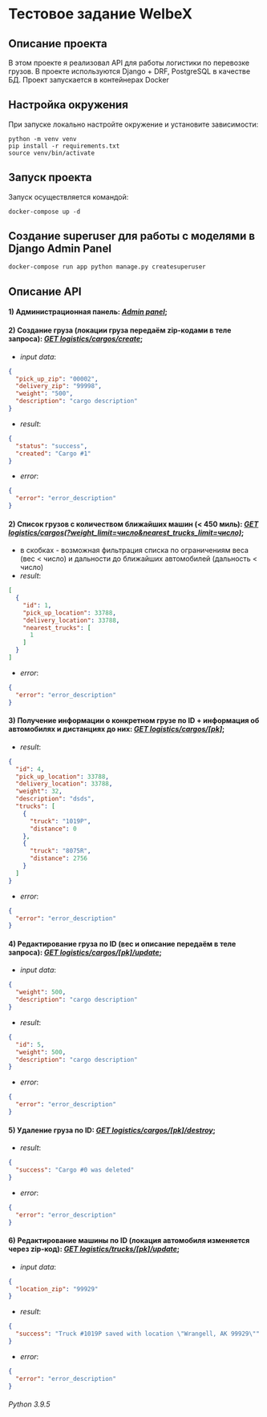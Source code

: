 # Тестовое задание WelbeX


## Описание проекта
В этом проекте я реализовал API для работы логистики по перевозке грузов. В проекте используются Django + DRF, PostgreSQL
в качестве БД. Проект запускается в контейнерах Docker

## Настройка окружения
При запуске локально настройте окружение и установите зависимости:
```shell script
python -m venv venv
pip install -r requirements.txt
source venv/bin/activate
```

## Запуск проекта
Запуск осуществляется командой:
```shell script
docker-compose up -d
```

## Создание superuser для работы с моделями в Django Admin Panel
```shell script
docker-compose run app python manage.py createsuperuser
```

## Описание API
#### 1) Администрационная панель: [*Admin panel*](http://0.0.0.0:8000/admin);
#### 2) Создание груза (локации груза передаём zip-кодами в теле запроса): [*GET logistics/cargos/create*](http://0.0.0.0:8000/logistics/cargos/create);
- *input data*: 
```json
{
  "pick_up_zip": "00002",
  "delivery_zip": "99998",
  "weight": "500",
  "description": "cargo description"
}
```
- *result*:
```json
{
  "status": "success",
  "created": "Cargo #1"
}
```
- *error*:
```json
{
  "error": "error_description"
}
```
#### 2) Список грузов с количеством ближайших машин (< 450 миль): [*GET logistics/cargos(?weight_limit=число&nearest_trucks_limit=число)*](http://0.0.0.0:8000/logistics/cargos/);
- в скобках - возможная фильтрация списка по ограничениям веса (вес < число) и дальности до ближайших автомобилей (дальность < число)
- *result*:
```json
[
  {
    "id": 1,
    "pick_up_location": 33788,
    "delivery_location": 33788,
    "nearest_trucks": [
      1
    ]
  }
]
```
- *error*:
```json
{
  "error": "error_description"
}
```
#### 3) Получение информации о конкретном грузе по ID + информация об автомобилях и дистанциях до них: [*GET logistics/cargos/[pk]*](http://0.0.0.0:8000/logistics/cargos/-pk-);
- *result*:
```json
{
  "id": 4,
  "pick_up_location": 33788,
  "delivery_location": 33788,
  "weight": 32,
  "description": "dsds",
  "trucks": [
    {
      "truck": "1019P",
      "distance": 0
    },
    {
      "truck": "8075R",
      "distance": 2756
    }
  ]
}
```
- *error*:
```json
{
  "error": "error_description"
}
```
#### 4) Редактирование груза по ID (вес и описание передаём в теле запроса): [*GET logistics/cargos/[pk]/update*](http://0.0.0.0:8000/logistics/cargos/-pk-/update);
- *input data*: 
```json
{
  "weight": 500,
  "description": "cargo description"
}
```
- *result*:
```json
{
  "id": 5,
  "weight": 500,
  "description": "cargo description"
}
```
- *error*:
```json
{
  "error": "error_description"
}
```
#### 5) Удаление груза по ID: [*GET logistics/cargos/[pk]/destroy*](http://0.0.0.0:8000/logistics/cargos/-pk-/destroy);
- *result*:
```json
{
  "success": "Cargo #0 was deleted"
}
```
- *error*:
```json
{
  "error": "error_description"
}
```
#### 6) Редактирование машины по ID (локация автомобиля изменяется через zip-код): [*GET logistics/trucks/[pk]/update*](http://0.0.0.0:8000/logistics/trucks/-pk-/update);
- *input data*: 
```json
{
  "location_zip": "99929"
}
```
- *result*:
```json
{
  "success": "Truck #1019P saved with location \"Wrangell, AK 99929\""
}
```
- *error*:
```json
{
  "error": "error_description"
}
```
###### _Python 3.9.5_